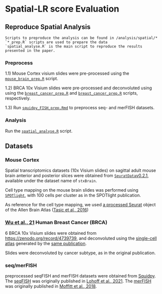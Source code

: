 # Spatial-LR score Evaluation

## Reproduce Spatial Analysis

```
Scripts to preproduce the analysis can be found in /analysis/spatial/*
`*_prep.R` scripts are used to prepare the data
`spatial_analyse.R` is the main script to reproduce the results presented in the paper.
```

### Preprocess
1.1) Mouse Cortex visium slides were pre-processed using the [`mouse_brain_prep.R`](https://github.com/saezlab/ligrec_decouple/tree/main/analysis/spatial/mouse_brain_prep.R) script.   


1.2) BRCA 10x Visium slides were pre-processed and deconvoluted using using the [`breast_cancer_prep.R`](https://github.com/saezlab/ligrec_decouple/tree/main/analysis/spatial/mouse_brain_prep.R) and [`breast_cancer_prep.R`](https://github.com/saezlab/ligrec_decouple/tree/main/analysis/spatial/mouse_brain_deconv.R) scripts, respectively.    


1.3) Run [`squidpy_FISH_prep.Rmd`](https://github.com/saezlab/ligrec_decouple/tree/main/analysis/spatial/squidpy_FISH_prep.Rmd) to preprocess seq- and merFISH datasets.   


### Analysis
Run the [`spatial_analyse.R`](https://github.com/saezlab/ligrec_decouple/tree/main/analysis/spatial/spatial_analyse.R) script.


## Datasets
### Mouse Cortex

Spatial transcriptomics datasets (10x Visium slides) on sagittal adult mouse brain
anterior and posterior slices were obtained from [`SeuratData`v0.2.1](https://github.com/satijalab/seurat-data),
available under the dataset name of `stxBrain`.

Cell type mapping on the mouse brain slides was performed using [`SPOTlight`](https://academic.oup.com/nar/article/49/9/e50/6129341#248806291), with
100 cells per cluster as in the SPOTlight publication. 

As reference for the cell type mapping, we used [a processed Seurat](https://satijalab.org/seurat/articles/spatial_vignette.html) object of the Allen Brain Atlas ([Tasic et al., 2016](https://www.nature.com/articles/nn.4216))

### [Wu et al., 21](https://www.nature.com/articles/s41588-021-00911-1) Human Breast Cancer (BRCA)

6 BRCA 10x Visium slides were obtained from https://zenodo.org/record/4739739, and deconvoluted using the [single-cell atlas](https://www.ncbi.nlm.nih.gov/geo/query/acc.cgi?acc=GSE176078) generated by the [same publication](https://www.nature.com/articles/s41588-021-00911-1).

Slides were deconvoluted by cancer subtype, as in the original publication.

### seq/merFISH
preprocessed seqFISH and merFISH datasets were obtained from [Squidpy](https://squidpy.readthedocs.io/en/latest/api.html#module-squidpy.datasets).
The [seqFISH](https://squidpy.readthedocs.io/en/stable/auto_tutorials/tutorial_seqfish.html#sphx-glr-auto-tutorials-tutorial-seqfish-py) was originally published in
[Lohoff et al., 2021](https://www.biorxiv.org/content/10.1101/2020.11.20.391896v1.abstract).
The [merFISH](https://squidpy.readthedocs.io/en/stable/auto_tutorials/tutorial_merfish.html#sphx-glr-auto-tutorials-tutorial-merfish-py) was originally published in
[Moffitt et al., 2018](https://www.science.org/doi/10.1126/science.aau5324).
